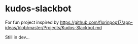 # kudos-slackbot

For fun project inspired by https://github.com/florinpop17/app-ideas/blob/master/Projects/Kudos-Slackbot.md

Still in dev...
